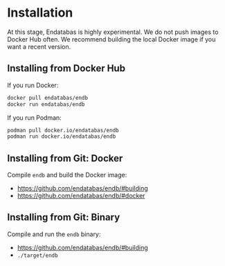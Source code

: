 # Installation

At this stage, Endatabas is highly experimental.
We do not push images to Docker Hub often.
We recommend building the local Docker image if you want a recent version.

## Installing from Docker Hub

If you run Docker:

```sh
docker pull endatabas/endb
docker run endatabas/endb
```

If you run Podman:

```sh
podman pull docker.io/endatabas/endb
podman run docker.io/endatabas/endb
```


## Installing from Git: Docker

Compile `endb` and build the Docker image:

* https://github.com/endatabas/endb/#building
* https://github.com/endatabas/endb/#docker


## Installing from Git: Binary

Compile and run the `endb` binary:

* https://github.com/endatabas/endb/#building
* `./target/endb`
